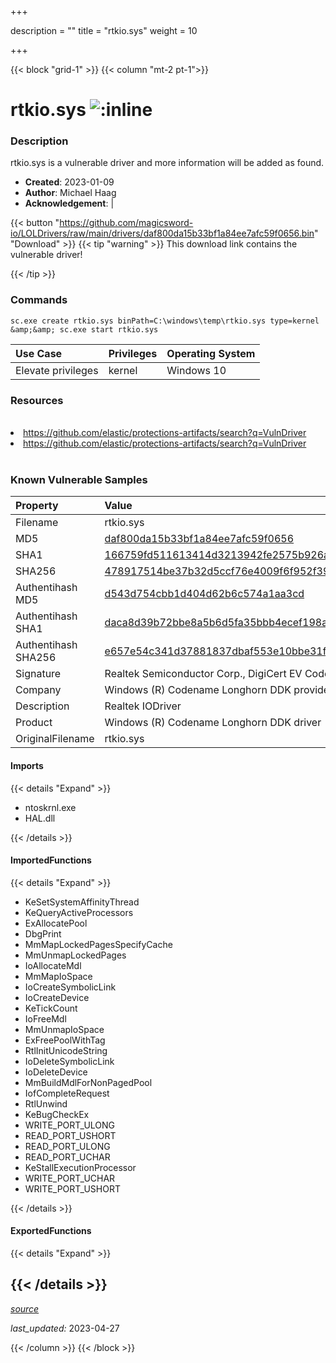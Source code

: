 +++

description = ""
title = "rtkio.sys"
weight = 10

+++


{{< block "grid-1" >}}
{{< column "mt-2 pt-1">}}


# rtkio.sys ![:inline](/images/twitter_verified.png) 


### Description

rtkio.sys is a vulnerable driver and more information will be added as found.

- **Created**: 2023-01-09
- **Author**: Michael Haag
- **Acknowledgement**:  | [](https://twitter.com/)

{{< button "https://github.com/magicsword-io/LOLDrivers/raw/main/drivers/daf800da15b33bf1a84ee7afc59f0656.bin" "Download" >}}
{{< tip "warning" >}}
This download link contains the vulnerable driver!

{{< /tip >}}

### Commands

```
sc.exe create rtkio.sys binPath=C:\windows\temp\rtkio.sys type=kernel &amp;&amp; sc.exe start rtkio.sys
```

| Use Case | Privileges | Operating System | 
|:---- | ---- | ---- |
| Elevate privileges | kernel | Windows 10 |

### Resources
<br>
<li><a href=" https://github.com/elastic/protections-artifacts/search?q=VulnDriver"> https://github.com/elastic/protections-artifacts/search?q=VulnDriver</a></li>
<li><a href="https://github.com/elastic/protections-artifacts/search?q=VulnDriver">https://github.com/elastic/protections-artifacts/search?q=VulnDriver</a></li>
<br>

### Known Vulnerable Samples

| Property           | Value |
|:-------------------|:------|
| Filename           | rtkio.sys |
| MD5                | [daf800da15b33bf1a84ee7afc59f0656](https://www.virustotal.com/gui/file/daf800da15b33bf1a84ee7afc59f0656) |
| SHA1               | [166759fd511613414d3213942fe2575b926a6226](https://www.virustotal.com/gui/file/166759fd511613414d3213942fe2575b926a6226) |
| SHA256             | [478917514be37b32d5ccf76e4009f6f952f39f5553953544f1b0688befd95e82](https://www.virustotal.com/gui/file/478917514be37b32d5ccf76e4009f6f952f39f5553953544f1b0688befd95e82) |
| Authentihash MD5   | [d543d754cbb1d404d62b6c574a1aa3cd](https://www.virustotal.com/gui/search/authentihash%253Ad543d754cbb1d404d62b6c574a1aa3cd) |
| Authentihash SHA1  | [daca8d39b72bbe8a5b6d5fa35bbb4ecef198a359](https://www.virustotal.com/gui/search/authentihash%253Adaca8d39b72bbe8a5b6d5fa35bbb4ecef198a359) |
| Authentihash SHA256| [e657e54c341d37881837dbaf553e10bbe31ff2d6ccf9ca939ca5433ec464a73b](https://www.virustotal.com/gui/search/authentihash%253Ae657e54c341d37881837dbaf553e10bbe31ff2d6ccf9ca939ca5433ec464a73b) |
| Signature         | Realtek Semiconductor Corp., DigiCert EV Code Signing CA, DigiCert   |
| Company           | Windows (R) Codename Longhorn DDK provider |
| Description       | Realtek IODriver |
| Product           | Windows (R) Codename Longhorn DDK driver |
| OriginalFilename  | rtkio.sys |


#### Imports
{{< details "Expand" >}}
* ntoskrnl.exe
* HAL.dll

{{< /details >}}
#### ImportedFunctions
{{< details "Expand" >}}
* KeSetSystemAffinityThread
* KeQueryActiveProcessors
* ExAllocatePool
* DbgPrint
* MmMapLockedPagesSpecifyCache
* MmUnmapLockedPages
* IoAllocateMdl
* MmMapIoSpace
* IoCreateSymbolicLink
* IoCreateDevice
* KeTickCount
* IoFreeMdl
* MmUnmapIoSpace
* ExFreePoolWithTag
* RtlInitUnicodeString
* IoDeleteSymbolicLink
* IoDeleteDevice
* MmBuildMdlForNonPagedPool
* IofCompleteRequest
* RtlUnwind
* KeBugCheckEx
* WRITE_PORT_ULONG
* READ_PORT_USHORT
* READ_PORT_ULONG
* READ_PORT_UCHAR
* KeStallExecutionProcessor
* WRITE_PORT_UCHAR
* WRITE_PORT_USHORT

{{< /details >}}
#### ExportedFunctions
{{< details "Expand" >}}

{{< /details >}}
-----



[*source*](https://github.com/magicsword-io/LOLDrivers/tree/main/yaml/rtkio.yaml)

*last_updated:* 2023-04-27








{{< /column >}}
{{< /block >}}
